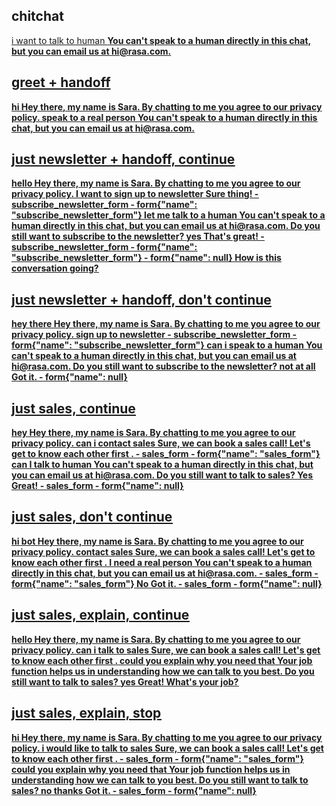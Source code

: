## chitchat
<U> i want to talk to human
    <B> You can't speak to a human directly in this chat, but you can email us at hi@rasa.com.
## greet + handoff
<U> hi
    <B> Hey there, my name is Sara.
    <B> By chatting to me you agree to our [privacy policy](https://rasa.com/privacy-policy/).
<U> speak to a real person
    <B> You can't speak to a human directly in this chat, but you can email us at hi@rasa.com.
## just newsletter + handoff, continue
<U> hello
    <B> Hey there, my name is Sara. 
    <B> By chatting to me you agree to our [privacy policy](https://rasa.com/privacy-policy/).
<U> I want to sign up to newsletter
    <B> Sure thing!
    - subscribe_newsletter_form
    - form{"name": "subscribe_newsletter_form"}
<U> let me talk to a human
    <B> You can't speak to a human directly in this chat, but you can email us at hi@rasa.com. 
    <B> Do you still want to subscribe to the newsletter?
<U> yes
    <B> That's great!
    - subscribe_newsletter_form
    - form{"name": "subscribe_newsletter_form"}
    - form{"name": null} 
    <B> How is this conversation going?
## just newsletter + handoff, don't continue
<U> hey there
    <B> Hey there, my name is Sara. 
    <B> By chatting to me you agree to our [privacy policy](https://rasa.com/privacy-policy/).
<U> sign up to newsletter
    - subscribe_newsletter_form
    - form{"name": "subscribe_newsletter_form"}
<U> can i speak to a human
    <B> You can't speak to a human directly in this chat, but you can email us at hi@rasa.com. 
    <B> Do you still want to subscribe to the newsletter?
<U> not at all
    <B> Got it.
    - form{"name": null} 
## just sales, continue
<U> hey
    <B> Hey there, my name is Sara. 
    <B> By chatting to me you agree to our [privacy policy](https://rasa.com/privacy-policy/).
<U> can i contact sales
    <B> Sure, we can book a sales call! Let's get to know each other first .
    - sales_form
    - form{"name": "sales_form"}
<U> can I talk to human
    <B> You can't speak to a human directly in this chat, but you can email us at hi@rasa.com. 
    <B> Do you still want to talk to sales?
<U> Yes
    <B> Great!
    - sales_form
    - form{"name": null}
## just sales, don't continue
<U> hi bot
    <B> Hey there, my name is Sara. 
    <B> By chatting to me you agree to our [privacy policy](https://rasa.com/privacy-policy/).
<U> contact sales
    <B> Sure, we can book a sales call! Let's get to know each other first .
<U> I need a real person
    <B> You can't speak to a human directly in this chat, but you can email us at hi@rasa.com.
    - sales_form
    - form{"name": "sales_form"}
<U> No
    <B> Got it.
    - sales_form
    - form{"name": null}
## just sales, explain, continue
<U> hello
    <B> Hey there, my name is Sara. 
    <B> By chatting to me you agree to our [privacy policy](https://rasa.com/privacy-policy/).
<U> can i talk to sales
    <B> Sure, we can book a sales call! Let's get to know each other first . 
<U> could you explain why you need that
    <B> Your job function helps us in understanding how we can talk to you best. Do you still want to talk to sales?
<U> yes
    <B> Great! 
    <B> What's your job? 
## just sales, explain, stop
<U> hi
    <B> Hey there, my name is Sara. 
    <B> By chatting to me you agree to our [privacy policy](https://rasa.com/privacy-policy/).
<U> i would like to talk to sales
    <B> Sure, we can book a sales call! Let's get to know each other first .
    - sales_form
    - form{"name": "sales_form"}
<U> could you explain why you need that
    <B> Your job function helps us in understanding how we can talk to you best. Do you still want to talk to sales?
<U> no thanks
    <B> Got it.
    - sales_form
    - form{"name": null}
